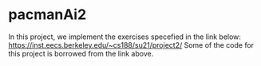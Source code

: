 # pacmanAi2
In this project, we implement the exercises specefied in the link below:
https://inst.eecs.berkeley.edu/~cs188/su21/project2/
Some of the code for this project is borrowed from the link above.
